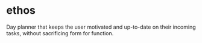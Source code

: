 # ethos
Day planner that keeps the user motivated and up-to-date on their incoming tasks, without sacrificing form for function.
